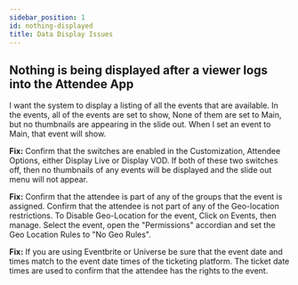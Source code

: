 ```yaml
---
sidebar_position: 1
id: nothing-displayed
title: Data Display Issues
---
```


## Nothing is being displayed after a viewer logs into the Attendee App

I want the system to display a listing of all the events that are available. In the events, all of the events are set to show, None of them are set to Main, but no thumbnails are appearing in the slide out.  When I set an event to Main, that event will show.

**Fix:**
Confirm that the switches are enabled in the Customization, Attendee Options, either Display Live or Display VOD.  If both of these two switches off, then no thumbnails of any events will be displayed and the slide out menu will not appear.

**Fix:**
Confirm that the attendee is part of any of the groups that the event is assigned.  Confirm that the attendee is not part of any of the Geo-location restrictions. To Disable Geo-Location for the event, Click on Events, then manage.  Select the event, open the "Permissions" accordian and set the Geo Location Rules to "No Geo Rules".

**Fix:**
If you are using Eventbrite or Universe be sure that the event date and times match to the event date times of the ticketing platform.  The ticket date times are used to confirm that the attendee has the rights to the event.